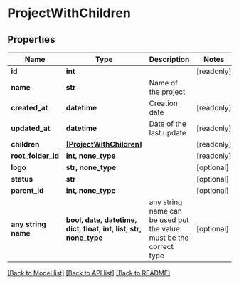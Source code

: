 # ProjectWithChildren


## Properties
Name | Type | Description | Notes
------------ | ------------- | ------------- | -------------
**id** | **int** |  | [readonly] 
**name** | **str** | Name of the project | 
**created_at** | **datetime** | Creation date | [readonly] 
**updated_at** | **datetime** | Date of the last update | [readonly] 
**children** | [**[ProjectWithChildren]**](ProjectWithChildren.md) |  | [readonly] 
**root_folder_id** | **int, none_type** |  | [readonly] 
**logo** | **str, none_type** |  | [optional] 
**status** | **str** |  | [optional] 
**parent_id** | **int, none_type** |  | [optional] 
**any string name** | **bool, date, datetime, dict, float, int, list, str, none_type** | any string name can be used but the value must be the correct type | [optional]

[[Back to Model list]](../README.md#documentation-for-models) [[Back to API list]](../README.md#documentation-for-api-endpoints) [[Back to README]](../README.md)


